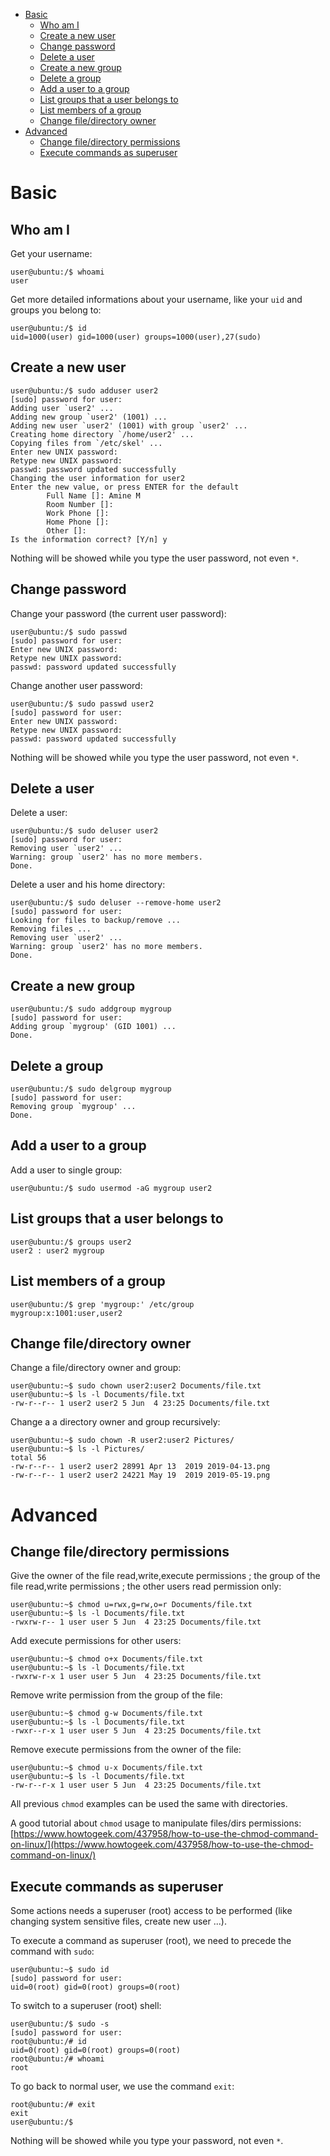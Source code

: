 - [Basic](#basic)
  - [Who am I](#who-am-i)
  - [Create a new user](#create-a-new-user)
  - [Change password](#change-password)
  - [Delete a user](#delete-a-user)
  - [Create a new group](#create-a-new-group)
  - [Delete a group](#delete-a-group)
  - [Add a user to a group](#add-a-user-to-a-group)
  - [List groups that a user belongs to](#list-groups-that-a-user-belongs-to)
  - [List members of a group](#list-members-of-a-group)
  - [Change file/directory owner](#change-filedirectory-owner)
- [Advanced](#advanced)
  - [Change file/directory permissions](#change-filedirectory-permissions)
  - [Execute commands as superuser](#execute-commands-as-superuser)


# Basic

## Who am I
Get your username:
```console
user@ubuntu:/$ whoami
user
```

Get more detailed informations about your username, like your `uid` and groups you belong to: 
```console
user@ubuntu:/$ id
uid=1000(user) gid=1000(user) groups=1000(user),27(sudo)
```

## Create a new user
```console
user@ubuntu:/$ sudo adduser user2
[sudo] password for user:
Adding user `user2' ...
Adding new group `user2' (1001) ...
Adding new user `user2' (1001) with group `user2' ...
Creating home directory `/home/user2' ...
Copying files from `/etc/skel' ...
Enter new UNIX password:
Retype new UNIX password:
passwd: password updated successfully
Changing the user information for user2
Enter the new value, or press ENTER for the default
        Full Name []: Amine M
        Room Number []:
        Work Phone []:
        Home Phone []:
        Other []:
Is the information correct? [Y/n] y
```

Nothing will be showed while you type the user password, not even `*`.

## Change password
Change your password (the current user password):
```console
user@ubuntu:/$ sudo passwd
[sudo] password for user: 
Enter new UNIX password: 
Retype new UNIX password: 
passwd: password updated successfully
```

Change another user password:
```console
user@ubuntu:/$ sudo passwd user2
[sudo] password for user: 
Enter new UNIX password: 
Retype new UNIX password: 
passwd: password updated successfully
```

Nothing will be showed while you type the user password, not even `*`.


## Delete a user
Delete a user:
```console
user@ubuntu:/$ sudo deluser user2
[sudo] password for user:
Removing user `user2' ...
Warning: group `user2' has no more members.
Done.
```

Delete a user and his home directory:
```console
user@ubuntu:/$ sudo deluser --remove-home user2
[sudo] password for user:
Looking for files to backup/remove ...
Removing files ...
Removing user `user2' ...
Warning: group `user2' has no more members.
Done.
```

## Create a new group
```console
user@ubuntu:/$ sudo addgroup mygroup
[sudo] password for user: 
Adding group `mygroup' (GID 1001) ...
Done.
```

## Delete a group
```console
user@ubuntu:/$ sudo delgroup mygroup
[sudo] password for user: 
Removing group `mygroup' ...
Done.
```


## Add a user to a group
Add a user to single group:
```console
user@ubuntu:/$ sudo usermod -aG mygroup user2
```

## List groups that a user belongs to
```console
user@ubuntu:/$ groups user2
user2 : user2 mygroup
```

## List members of a group
```console
user@ubuntu:/$ grep 'mygroup:' /etc/group
mygroup:x:1001:user,user2
```

## Change file/directory owner
Change a file/directory owner and group:
```console
user@ubuntu:~$ sudo chown user2:user2 Documents/file.txt 
user@ubuntu:~$ ls -l Documents/file.txt 
-rw-r--r-- 1 user2 user2 5 Jun  4 23:25 Documents/file.txt
```

Change a a directory owner and group recursively:
```console
user@ubuntu:~$ sudo chown -R user2:user2 Pictures/
user@ubuntu:~$ ls -l Pictures/
total 56
-rw-r--r-- 1 user2 user2 28991 Apr 13  2019 2019-04-13.png
-rw-r--r-- 1 user2 user2 24221 May 19  2019 2019-05-19.png
```

# Advanced
## Change file/directory permissions
Give the owner of the file read,write,execute permissions ; the group of the file read,write permissions ; the other users read permission only:
```console
user@ubuntu:~$ chmod u=rwx,g=rw,o=r Documents/file.txt
user@ubuntu:~$ ls -l Documents/file.txt 
-rwxrw-r-- 1 user user 5 Jun  4 23:25 Documents/file.txt
```

Add execute permissions for other users:
```console
user@ubuntu:~$ chmod o+x Documents/file.txt 
user@ubuntu:~$ ls -l Documents/file.txt 
-rwxrw-r-x 1 user user 5 Jun  4 23:25 Documents/file.txt
```

Remove write permission from the group of the file:
```console
user@ubuntu:~$ chmod g-w Documents/file.txt 
user@ubuntu:~$ ls -l Documents/file.txt 
-rwxr--r-x 1 user user 5 Jun  4 23:25 Documents/file.txt
```

Remove execute permissions from the owner of the file:
```console
user@ubuntu:~$ chmod u-x Documents/file.txt 
user@ubuntu:~$ ls -l Documents/file.txt 
-rw-r--r-x 1 user user 5 Jun  4 23:25 Documents/file.txt
```

All previous `chmod` examples can be used the same with directories.

A good tutorial about `chmod` usage to manipulate files/dirs permissions: [https://www.howtogeek.com/437958/how-to-use-the-chmod-command-on-linux/](https://www.howtogeek.com/437958/how-to-use-the-chmod-command-on-linux/)


## Execute commands as superuser
Some actions needs a superuser (root) access to be performed (like changing system sensitive files, create new user ...).

To execute a command as superuser (root), we need to precede the command with `sudo`:
```console
user@ubuntu:~$ sudo id 
[sudo] password for user: 
uid=0(root) gid=0(root) groups=0(root)
```

To switch to a superuser (root) shell:
```console
user@ubuntu:/$ sudo -s
[sudo] password for user: 
root@ubuntu:/# id
uid=0(root) gid=0(root) groups=0(root)
root@ubuntu:/# whoami
root
```

To go back to normal user, we use the command `exit`:
```console
root@ubuntu:/# exit
exit
user@ubuntu:/$
```

Nothing will be showed while you type your password, not even `*`.

<!-- ## Allow a user to execute commands as superuser
Not all users can execute commands as superuser. When a user doesn't have the right, try to use sudo, he will face the following message:
```console
user2@ubuntu:/$ sudo id
[sudo] password for user2: 
user2 is not in the sudoers file.  This incident will be reported.
```

To allow a user to execute commands as superuser using sudo, we need to add to the group `sudo` in _Ubuntu_, 
```console -->

<!--
Allow a user to execute commands as root
Execute command as another user
Login as another user
files /etc/passwd and /etc/group
chattr
-->